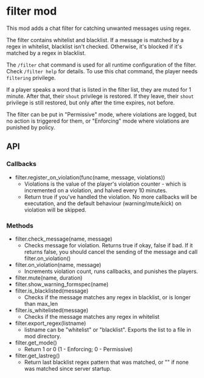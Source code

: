 # filter mod

This mod adds a chat filter for catching unwanted messages using regex.

The filter contains whitelist and blacklist. If a message is matched by a 
regex in whitelist, blacklist isn't checked. Otherwise, it's blocked if
it's matched by a regex in blacklist.

The `/filter` chat command is used for all runtime configuration of the
filter. Check `/filter help` for details. To use this chat command,
the player needs `filtering` privilege.

If a player speaks a word that is listed in the filter list, they are
muted for 1 minute. After that, their `shout` privilege is restored.
If they leave, their `shout` privilege is still restored, but only after
the time expires, not before.

The filter can be put in "Permissive" mode, where violations are logged,
but no action is triggered for them, or "Enforcing" mode where violations
are punished by policy.

## API

### Callbacks

* filter.register_on_violation(func(name, message, violations))
	* Violations is the value of the player's violation counter - which is
	  incremented on a violation, and halved every 10 minutes.
	* Return true if you've handled the violation. No more callbacks will be
	  executation, and the default behaviour (warning/mute/kick) on violation
	  will be skipped.

### Methods
* filter.check_message(name, message)
	* Checks message for violation. Returns true if okay, false if bad.
	  If it returns false, you should cancel the sending of the message and
	  call filter.on_violation()
* filter.on_violation(name, message)
	* Increments violation count, runs callbacks, and punishes the players.
* filter.mute(name, duration)
* filter.show_warning_formspec(name)
* filter.is_blacklisted(message)
	* Checks if the message matches any regex in blacklist, or is longer than max_len
* filter.is_whitelisted(message)
	* Checks if the message matches any regex in whitelist
* filter.export_regex(listname)
	* listname can be "whitelist" or "blacklist". Exports the list to a file in mod directory.
* filter.get_mode()
	* Return 1 or 0 (1 - Enforcing; 0 - Permissive)
* filter.get_lastreg()
  	* Return last blacklist regex pattern that was matched, or "" if none was matched since server startup.
